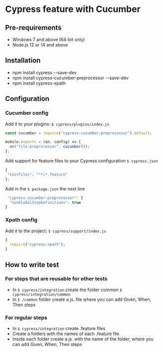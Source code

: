 # Cypress feature with Cucumber

## Pre-requirements

- Windows 7 and above (64-bit only)
- Node.js 12 or 14 and above

## Installation

- npm install cypress --save-dev
- npm install cypress-cucumber-preprocessor --save-dev
- npm install cypress-xpath

## Configuration

### Cucumber config

Add it to your plugins:
`$ cypress/plugins/index.js`

```javascript
const cucumber = require("cypress-cucumber-preprocessor").default;

module.exports = (on, config) => {
  on("file:preprocessor", cucumber());
};
```

Add support for feature files to your Cypress configuration `$ cypress.json`

```javascript
{
 "testFiles": "**/*.feature"
};
```

Add in the `$ package.json` the next line

```javascript
 "cypress-cucumber-preprocessor": {
  "nonGlobalStepDefinitions": true
}
```

### Xpath config

Add it to the project: `$ cypress/support/index.js`

```javascript
{
  require("cypress-xpath");
}
```

## How to write test

### For steps that are reusable for other tests

- In `$ cypress/integration` create the folder common `$ cypress/integration/common`
- In `$ /common` folder create a js. file where you can add Given, When, Then steps

### For regular steps

- In `$ cypress/integration` create .feature files
- Create a folders with the names of each .feature file
- Inside each folder create a js. with the name of the folder, where you can add Given, When, Then steps
